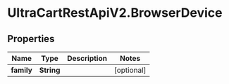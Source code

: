 # UltraCartRestApiV2.BrowserDevice

## Properties
Name | Type | Description | Notes
------------ | ------------- | ------------- | -------------
**family** | **String** |  | [optional] 



